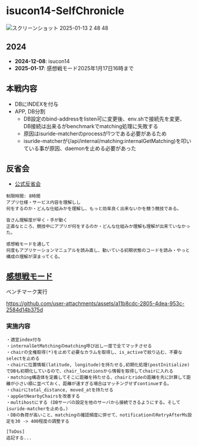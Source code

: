 
# isucon14-SelfChronicle

![スクリーンショット 2025-01-13 2 48 48](https://github.com/user-attachments/assets/f0a5eaac-9ce4-4453-bfba-82db491b6c2f)

## 2024
- **2024-12-08**: isucon14
- **2025-01-17**: 感想戦モード2025年1月17日16時まで

## 本戦内容
- DBにINDEXを付与
- APP, DB分割
  - DB設定のbind-addressをlisten可に変更後、env.shで接続先を変更、DB接続は出来るがbenchmarkでmatching処理に失敗する
  - 原因はisuride-matcherのprocessが1つである必要があるため
  - isuride-matcherが(/api/internal/matching:internalGetMatching)を叩いている事が原因、daemonを止める必要があった

## 反省会
- [公式反省会](https://lycorptech-jp.connpass.com/event/340046/)

```
制限時間: 8時間
アプリ仕様・サービス内容を理解しし
何をするのか・どんな仕組みかを理解し、もっと効率良く出来ないかを競う競技である。

皆さん理解度が早く・手が動く
正直なところ、競技中にアプリが何をするのか・どんな仕組みか理解も理解が出来ていなかった。

感想戦モードを通して
何度もアプリケーションマニュアルを読み直し、動いている初期状態のコードを読み・やっと構成の理解が深まってくる。
```

## [感想戦モード](https://discord.com/channels/1281221321166163990/1281221321174421572/1316656816603533362)

ベンチマーク実行

https://github.com/user-attachments/assets/a11b8cdc-2805-4dea-953c-2584d14b375d


### 実施内容
```
・適宜index付与
・internalGetMatchingのmatching呼び出し一度で全てマッチさせる
・chairの全権取得(*)を止めて必要なカラムを取得し、is_activeで絞り込む、不要なselectを止める
・chairに位置情報(latitude, longitude)を持たせる,初期化処理(postInitialize)でDBも初期化しているので、chair_locationsから情報を取得してchairに入れる
・matching構造体を定義してそこに距離を持たせる、chairとrideの距離を先に計算して距離が小さい順に並べておく、距離が遠すぎる場合はマッチングせずcontinueする。
・chairにtotal_distance, moved_atを持たせる
・appGetNearbyChairsを改善する
・multihostにする (DBサーバの設定を他のサーバから接続できるようにする。そしてisuride-matcherを止める。)
・DBの負荷が高いこと、matchingの確認頻度に併せて、notificationのRetryAfterMs設定を30 -> 400程度の調整する

[ToDos]
追記する...

```

